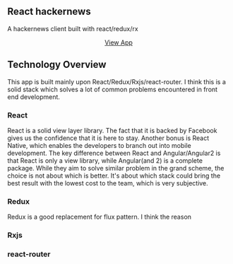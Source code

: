 ## React hackernews

A hackernews client built with react/redux/rx


<p align="center">
  <a href="http://grave-digger-edward-54646.netlify.com/">View App</a>
</p>

## Technology Overview

This app is built mainly upon React/Redux/Rxjs/react-router. I think this is a solid stack which solves a lot of common problems encountered in front end development.

### React

React is a solid view layer library. The fact that it is backed by Facebook gives us the confidence that it is here to stay. Another bonus is React Native, which enables the developers to branch out into mobile development. The key difference between React and Angular/Angular2 is that React is only a view library, while Angular(and 2) is a complete package. While they aim to solve similar problem in the grand scheme, the choice is not about which is better. It's about which stack could bring the best result with the lowest cost to the team, which is very subjective.

### Redux

Redux is a good replacement for flux pattern. I think the reason 

### Rxjs
### react-router
